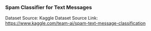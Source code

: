 ### Spam Classifier for Text Messages

Dataset Source: Kaggle
Dataset Source Link: https://www.kaggle.com/team-ai/spam-text-message-classification
